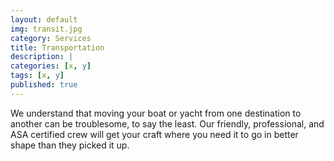 ```yaml
---
layout: default
img: transit.jpg
category: Services
title: Transportation
description: |
categories: [x, y]
tags: [x, y]
published: true
---
```

We understand that moving your boat or yacht from one destination to another can be troublesome, to say the least.  Our friendly, professional, and ASA certified crew will get your craft where you need it to go in better shape than they picked it up.  
